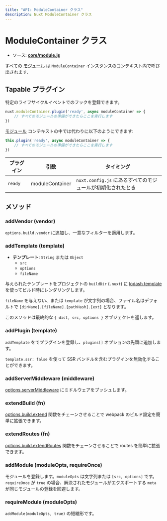 ```yaml
---
title: "API: ModuleContainer クラス"
description: Nuxt ModuleContainer クラス
---
```


# ModuleContainer クラス

- ソース: **[core/module.js](https://github.com/nuxt/nuxt.js/blob/dev/lib/core/module.js)**

すべての [モジュール](/guide/modules) は `ModuleContainer` インスタンスのコンテキスト内で呼び出されます.

## Tapable プラグイン

特定のライフサイクルイベントでのフックを登録できます。

```js
nuxt.moduleContainer.plugin('ready', async moduleContainer => {
    // すべてのモジュールの準備ができたらここを実行します
})
```

[モジュール](/guide/modules) コンテキストの中では代わりに以下のようにできます:

```js
this.plugin('ready', async moduleContainer => {
    // すべてのモジュールの準備ができたらここを実行します
})
```

プラグイン | 引数       | タイミング
-------|-----------------|-----------------------------------------------------
`ready`| moduleContainer | `nuxt.config.js` にあるすべてのモジュールが初期化されたとき


## メソッド

### addVendor (vendor)

`options.build.vendor` に追加し、一意なフィルターを適用します。


### addTemplate (template)

- **テンプレート**: `String` または `Object`
    - `src`
    - `options`
    - `fileName`

与えられたテンプレートをプロジェクトの `buildDir` (`.nuxt`) に [lodash template](https://lodash.com/docs/4.17.4#template) を使ってビルド時にレンダリングします。

`fileName` を与えない、または `template` が文字列の場合、ファイル名はデフォルトで `[dirName].[fileName].[pathHash].[ext]` となります。

このメソッドは最終的な `{ dist, src, options }` オブジェクトを返します。

### addPlugin (template)

`addTemplate` をでプラグインを登録し、`plugins[]` オプションの先頭に追加します。

`template.ssr: false` を使って SSR バンドルを含むプラグインを無効化することができます。

### addServerMiddleware (middleware)

[options.serverMiddleware](/api/configuration-servermiddleware) にミドルウェアをプッシュします。

### extendBuild (fn)

[options.build.extend](/api/configuration-build#extend) 関数をチェーンさせることで webpack のビルド設定を簡単に拡張できます。

### extendRoutes (fn)

[options.build.extendRoutes](/api/configuration-router#extendroutes) 関数をチェーンさせることで routes を簡単に拡張できます。

### addModule (moduleOpts, requireOnce)

モジュールを登録します。`moduleOpts` は文字列または `[src, options]` です。`requireOnce` が `true` の場合、解決されたモジュールがエクスポートする `meta` が同じモジュールの登録を回避します。

### requireModule (moduleOpts)

`addModule(moduleOpts, true)` の短縮形です。
